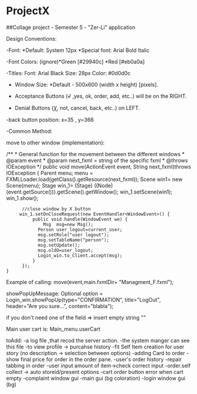 # ProjectX
##Collage project - Semester 5 - "Zer-Li" application

Design Conventions:

-Font:  *Default: System 12px
	*Special font: Arial Bold Italic

-Font Colors:   (ignore)*Green [#29940c]
		*Red   [#eb0a0a]
		
-Titles:	Font: Arial Black
		Size: 28px
		Color: #0d0d0c


- Window Size:  *Default - 500x600 (width x height) [pixels].

- Acceptance Buttons (√ ,yes, ok, order, add, etc..) will be on the RIGHT.
- Denial Buttons (Ꭓ, not, cancel, back, etc..) on LEFT.


-back button position: x=35 , y=366


-Common Method:

move to other window (implementation):

/**
     * General function for the movement between the different windows
     * @param event
     * @param next_fxml = string of the specific fxml
     * @throws IOException
     */
    public void move(ActionEvent event, String next_fxml)throws IOException 
	{
		  Parent menu;
		  menu = FXMLLoader.load(getClass().getResource(next_fxml));
		 Scene win1= new Scene(menu);
		 Stage win_1= (Stage) ((Node) (event.getSource())).getScene().getWindow();
		 win_1.setScene(win1);
		 win_1.show();
		 
		  //close window by X button
		 win_1.setOnCloseRequest(new EventHandler<WindowEvent>() {
	          public void handle(WindowEvent we) {
	        	  Msg  msg=new Msg();
	      		Person user_logout=current_user;
	      		msg.setRole("user logout");
	      		msg.setTableName("person");
	      		msg.setUpdate();
	      		msg.oldO=user_logout;
	      		Login_win.to_Client.accept(msg);
	          }
	      });        
	}
  
Example of calling:
  move(event,main.fxmlDir+ "Managment_F.fxml");

showPopUpMessage:
Optional<ButtonType> option = Login_win.showPopUp(type="CONFIRMATION", title="LogOut", header="Are you sure...", content="blabla");

if you don't need one of the field => insert empty string ""

Main user cart is: Main_menu.userCart


toAdd:
-a log file ,that recod the server action.
-the system manger can see this file
-to view profile -> purcahse  history
-fit Self Item creation for user story (no description -> selection between options)
-adding Card to order
-show final price for order in the order pane.
-user's order history
-repair tabbing in order
-user input amount of item->check correct input
-order.self collect -> auto storeid/present options
-cart order button error when cart empty
-complaint window gui
-main gui (bg coloration)
-login window gui (bg)
